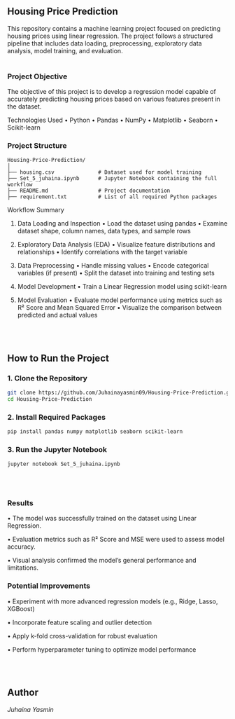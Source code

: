 ## **Housing Price Prediction**

This repository contains a machine learning project focused on predicting housing prices using linear regression. The project follows a structured pipeline that includes data loading, preprocessing, exploratory data analysis, model training, and evaluation.
<br><br>

### **Project Objective**

The objective of this project is to develop a regression model capable of accurately predicting housing prices based on various features present in the dataset.



Technologies Used
	•	Python
	•	Pandas
	•	NumPy
	•	Matplotlib
	•	Seaborn
	•	Scikit-learn



### **Project Structure**

```
Housing-Price-Prediction/
│
├── housing.csv              # Dataset used for model training
├── Set_5_juhaina.ipynb      # Jupyter Notebook containing the full workflow
├── README.md                # Project documentation
├── requirement.txt          # List of all required Python packages

```



Workflow Summary

1. Data Loading and Inspection
	•	Load the dataset using pandas
	•	Examine dataset shape, column names, data types, and sample rows

2. Exploratory Data Analysis (EDA)
	•	Visualize feature distributions and relationships
	•	Identify correlations with the target variable

3. Data Preprocessing
	•	Handle missing values
	•	Encode categorical variables (if present)
	•	Split the dataset into training and testing sets

4. Model Development
	•	Train a Linear Regression model using scikit-learn

5. Model Evaluation
	•	Evaluate model performance using metrics such as R² Score and Mean Squared Error
	•	Visualize the comparison between predicted and actual values


<br><br>
## How to Run the Project

### 1. Clone the Repository
```bash
git clone https://github.com/Juhainayasmin09/Housing-Price-Prediction.git
cd Housing-Price-Prediction
```

### 2. Install Required Packages
```bash
pip install pandas numpy matplotlib seaborn scikit-learn
```

### 3. Run the Jupyter Notebook
```bash
jupyter notebook Set_5_juhaina.ipynb 
```

<br><br>
### Results

•	The model was successfully trained on the dataset using Linear Regression.

•	Evaluation metrics such as R² Score and MSE were used to assess model accuracy.

•	Visual analysis confirmed the model’s general performance and limitations.



### Potential Improvements
•	Experiment with more advanced regression models (e.g., Ridge, Lasso, XGBoost)

•	Incorporate feature scaling and outlier detection

•	Apply k-fold cross-validation for robust evaluation

•	Perform hyperparameter tuning to optimize model performance


<br><br>
## Author

*Juhaina Yasmin*
